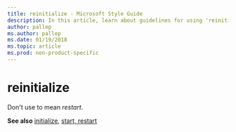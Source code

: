 ```yaml
---
title: reinitialize - Microsoft Style Guide
description: In this article, learn about guidelines for using 'reinitialize' in Microsoft documents and where to find information about the term 'initialize'.
author: pallep
ms.author: pallep
ms.date: 01/19/2018
ms.topic: article
ms.prod: non-product-specific
---
```


# reinitialize

Don't use to mean *restart*. 

**See also** [initialize](~/a-z-word-list-term-collections/i/initialize.md), [start, restart](~/a-z-word-list-term-collections/s/start-restart.md)
